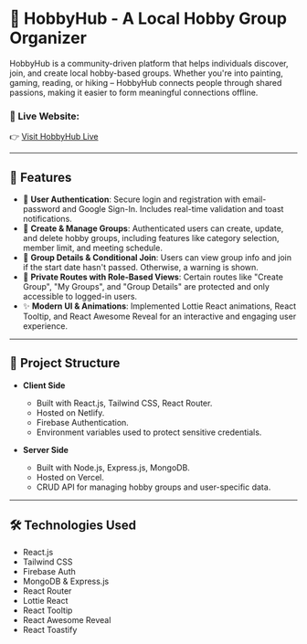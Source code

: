 # 🎨 HobbyHub - A Local Hobby Group Organizer

HobbyHub is a community-driven platform that helps individuals discover, join, and create local hobby-based groups. Whether you're into painting, gaming, reading, or hiking – HobbyHub connects people through shared passions, making it easier to form meaningful connections offline.

### 🔗 Live Website:
👉 [Visit HobbyHub Live](https://hobby-hub-ca344.web.app/)

---

## 🚀 Features

- 🔐 **User Authentication**: Secure login and registration with email-password and Google Sign-In. Includes real-time validation and toast notifications.
- 📌 **Create & Manage Groups**: Authenticated users can create, update, and delete hobby groups, including features like category selection, member limit, and meeting schedule.
- 📄 **Group Details & Conditional Join**: Users can view group info and join if the start date hasn't passed. Otherwise, a warning is shown.
- 🎯 **Private Routes with Role-Based Views**: Certain routes like "Create Group", "My Groups", and "Group Details" are protected and only accessible to logged-in users.
- ✨ **Modern UI & Animations**: Implemented Lottie React animations, React Tooltip, and React Awesome Reveal for an interactive and engaging user experience.

---

## 📁 Project Structure

- **Client Side**  
  - Built with React.js, Tailwind CSS, React Router.
  - Hosted on Netlify.
  - Firebase Authentication.
  - Environment variables used to protect sensitive credentials.
  
- **Server Side**  
  - Built with Node.js, Express.js, MongoDB.
  - Hosted on Vercel.
  - CRUD API for managing hobby groups and user-specific data.

---

## 🛠️ Technologies Used

- React.js
- Tailwind CSS
- Firebase Auth
- MongoDB & Express.js
- React Router
- Lottie React
- React Tooltip
- React Awesome Reveal
- React Toastify

